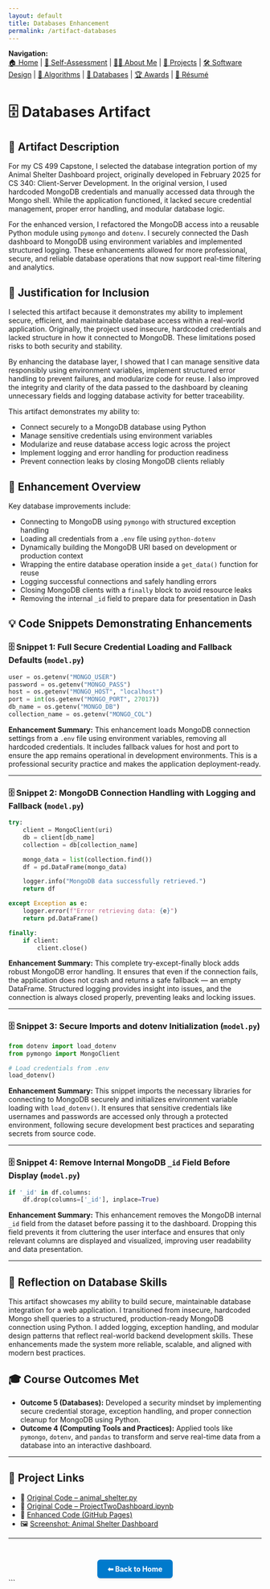 ```yaml
---
layout: default
title: Databases Enhancement
permalink: /artifact-databases
---
```

**Navigation:**  
[🏠 Home](index.md) | [📝 Self-Assessment](self-assessment.md) | [🙋‍♀️ About Me](about.md) | [📂 Projects](projects.md) | [🛠️ Software Design](artifact-software.md) | [🧠 Algorithms](artifact-algorithms.md) | [💾 Databases](artifact-databases.md) | [🏆 Awards](awards.md) | [📄 Résumé](resume.md)

# 🗄️ Databases Artifact

## 📌 Artifact Description

For my CS 499 Capstone, I selected the database integration portion of my Animal Shelter Dashboard project, originally developed in February 2025 for CS 340: Client-Server Development. In the original version, I used hardcoded MongoDB credentials and manually accessed data through the Mongo shell. While the application functioned, it lacked secure credential management, proper error handling, and modular database logic.

For the enhanced version, I refactored the MongoDB access into a reusable Python module using `pymongo` and `dotenv`. I securely connected the Dash dashboard to MongoDB using environment variables and implemented structured logging. These enhancements allowed for more professional, secure, and reliable database operations that now support real-time filtering and analytics.

## 📎 Justification for Inclusion

I selected this artifact because it demonstrates my ability to implement secure, efficient, and maintainable database access within a real-world application. Originally, the project used insecure, hardcoded credentials and lacked structure in how it connected to MongoDB. These limitations posed risks to both security and stability.

By enhancing the database layer, I showed that I can manage sensitive data responsibly using environment variables, implement structured error handling to prevent failures, and modularize code for reuse. I also improved the integrity and clarity of the data passed to the dashboard by cleaning unnecessary fields and logging database activity for better traceability.

This artifact demonstrates my ability to:

* Connect securely to a MongoDB database using Python
* Manage sensitive credentials using environment variables
* Modularize and reuse database access logic across the project
* Implement logging and error handling for production readiness
* Prevent connection leaks by closing MongoDB clients reliably

## 🔧 Enhancement Overview

Key database improvements include:

* Connecting to MongoDB using `pymongo` with structured exception handling  
* Loading all credentials from a `.env` file using `python-dotenv`  
* Dynamically building the MongoDB URI based on development or production context  
* Wrapping the entire database operation inside a `get_data()` function for reuse  
* Logging successful connections and safely handling errors  
* Closing MongoDB clients with a `finally` block to avoid resource leaks  
* Removing the internal `_id` field to prepare data for presentation in Dash

## 💡 Code Snippets Demonstrating Enhancements

### 🗄️ Snippet 1: Full Secure Credential Loading and Fallback Defaults (`model.py`)

```python
user = os.getenv("MONGO_USER")
password = os.getenv("MONGO_PASS")
host = os.getenv("MONGO_HOST", "localhost")
port = int(os.getenv("MONGO_PORT", 27017))
db_name = os.getenv("MONGO_DB")
collection_name = os.getenv("MONGO_COL")
````

**Enhancement Summary:**
This enhancement loads MongoDB connection settings from a `.env` file using environment variables, removing all hardcoded credentials. It includes fallback values for host and port to ensure the app remains operational in development environments. This is a professional security practice and makes the application deployment-ready.

---

### 🗄️ Snippet 2: MongoDB Connection Handling with Logging and Fallback (`model.py`)

```python
try:
    client = MongoClient(uri)
    db = client[db_name]
    collection = db[collection_name]

    mongo_data = list(collection.find())
    df = pd.DataFrame(mongo_data)

    logger.info("MongoDB data successfully retrieved.")
    return df

except Exception as e:
    logger.error(f"Error retrieving data: {e}")
    return pd.DataFrame()

finally:
    if client:
        client.close()
```

**Enhancement Summary:**
This complete try-except-finally block adds robust MongoDB error handling. It ensures that even if the connection fails, the application does not crash and returns a safe fallback — an empty DataFrame. Structured logging provides insight into issues, and the connection is always closed properly, preventing leaks and locking issues.

---

### 🗄️ Snippet 3: Secure Imports and dotenv Initialization (`model.py`)

```python
from dotenv import load_dotenv
from pymongo import MongoClient

# Load credentials from .env
load_dotenv()
```

**Enhancement Summary:**
This snippet imports the necessary libraries for connecting to MongoDB securely and initializes environment variable loading with `load_dotenv()`. It ensures that sensitive credentials like usernames and passwords are accessed only through a protected environment, following secure development best practices and separating secrets from source code.

---

### 🗄️ Snippet 4: Remove Internal MongoDB `_id` Field Before Display (`model.py`)

```python
if '_id' in df.columns:
    df.drop(columns=['_id'], inplace=True)
```

**Enhancement Summary:**
This enhancement removes the MongoDB internal `_id` field from the dataset before passing it to the dashboard. Dropping this field prevents it from cluttering the user interface and ensures that only relevant columns are displayed and visualized, improving user readability and data presentation.

---

## 🧠 Reflection on Database Skills

This artifact showcases my ability to build secure, maintainable database integration for a web application. I transitioned from insecure, hardcoded Mongo shell queries to a structured, production-ready MongoDB connection using Python. I added logging, exception handling, and modular design patterns that reflect real-world backend development skills. These enhancements made the system more reliable, scalable, and aligned with modern best practices.

## 🎓 Course Outcomes Met

* **Outcome 5 (Databases):** Developed a security mindset by implementing secure credential storage, exception handling, and proper connection cleanup for MongoDB using Python.
* **Outcome 4 (Computing Tools and Practices):** Applied tools like `pymongo`, `dotenv`, and `pandas` to transform and serve real-time data from a database into an interactive dashboard.

---

## 🔗 Project Links

* 📁 [Original Code – animal\_shelter.py](https://github.com/GregoriaRamirez/gregoriaramirez.github.io/blob/main/original/animal_shelter.py)
* 📁 [Original Code – ProjectTwoDashboard.ipynb](https://github.com/GregoriaRamirez/gregoriaramirez.github.io/blob/main/original/ProjectTwoDashboard%20%281%29.ipynb)
* 📁 [Enhanced Code (GitHub Pages)](https://gregoriaramirez.github.io/artifact-databases)
* 🖼️ [Screenshot: Animal Shelter Dashboard](/assets/Animal_Shelter_Dashboard.png)

---

<div style="text-align: center; margin-top: 3em;">
  <a href="/" style="
    display: inline-block;
    padding: 10px 20px;
    background-color: #007acc;
    color: white;
    border-radius: 6px;
    text-decoration: none;
    font-weight: bold;
    box-shadow: 0 2px 4px rgba(0,0,0,0.1);
  ">⬅ Back to Home</a>
</div>
```





